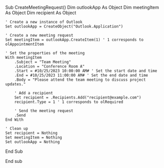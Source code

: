 


Sub CreateMeetingRequest()
    Dim outlookApp As Object
    Dim meetingItem As Object
    Dim recipient As Object
    
    ' Create a new instance of Outlook
    Set outlookApp = CreateObject("Outlook.Application")
    
    ' Create a new meeting request
    Set meetingItem = outlookApp.CreateItem(1) ' 1 corresponds to olAppointmentItem
    
    ' Set the properties of the meeting
    With meetingItem
        .Subject = "Team Meeting"
        .Location = "Conference Room A"
        .Start = #10/25/2023 10:00:00 AM# ' Set the start date and time
        .End = #10/25/2023 11:00:00 AM# ' Set the end date and time
        .Body = "Please attend the team meeting to discuss project updates."
        
        ' Add a recipient
        Set recipient = .Recipients.Add("recipient@example.com")
        recipient.Type = 1 ' 1 corresponds to olRequired
        
        ' Send the meeting request
        .Send
    End With
    
    ' Clean up
    Set recipient = Nothing
    Set meetingItem = Nothing
    Set outlookApp = Nothing
End Sub 

End sub
